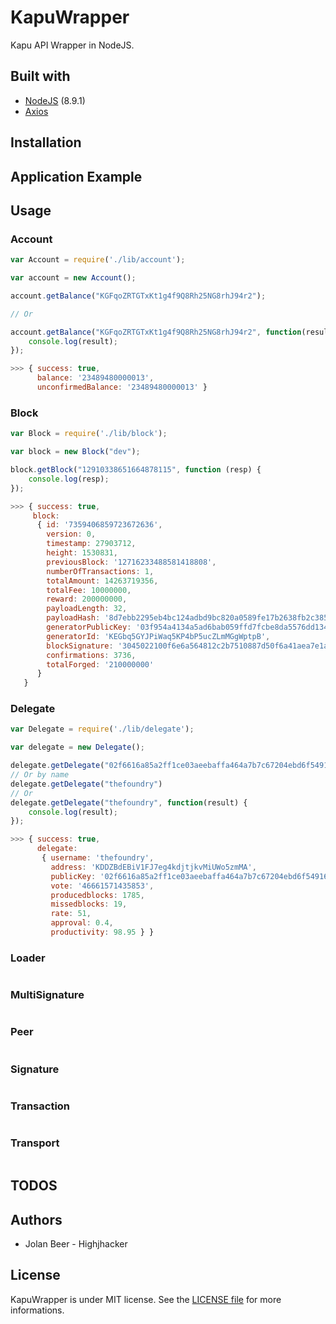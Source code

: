 # KapuWrapper

Kapu API Wrapper in NodeJS.

## Built with
- [NodeJS](https://nodejs.org/en/) (8.9.1)
- [Axios](https://github.com/axios/axios)

## Installation


## Application Example


## Usage

### Account

```js
var Account = require('./lib/account');

var account = new Account();

account.getBalance("KGFqoZRTGTxKt1g4f9Q8Rh25NG8rhJ94r2");

// Or

account.getBalance("KGFqoZRTGTxKt1g4f9Q8Rh25NG8rhJ94r2", function(result) {
    console.log(result);
});

>>> { success: true,
      balance: '23489480000013',
      unconfirmedBalance: '23489480000013' }
```

### Block

```js
var Block = require('./lib/block');

var block = new Block("dev");

block.getBlock("12910338651664878115", function (resp) {
    console.log(resp);
});

>>> { success: true,
     block:
      { id: '7359406859723672636',
        version: 0,
        timestamp: 27903712,
        height: 1530831,
        previousBlock: '12716233488581418808',
        numberOfTransactions: 1,
        totalAmount: 14263719356,
        totalFee: 10000000,
        reward: 200000000,
        payloadLength: 32,
        payloadHash: '8d7ebb2295eb4bc124adbd9bc820a0589fe17b2638fb2c385063b3c8550985cd',
        generatorPublicKey: '03f954a4134a5ad6bab059ffd7fcbe8da5576dd13404628bae2dcc53d955912f87',
        generatorId: 'KEGbq5GYJPiWaq5KP4bP5ucZLmMGgWptpB',
        blockSignature: '3045022100f6e6a564812c2b7510887d50f6a41aea7e1a0ab71aa1ab101779774ab24d12f90220796dbbddb2d1c14083d56fbc85133ef23153b3d465ecd4e62542da6e55c93e64',
        confirmations: 3736,
        totalForged: '210000000'
      }
   }
```

### Delegate

```js
var Delegate = require('./lib/delegate');

var delegate = new Delegate();

delegate.getDelegate("02f6616a85a2ff1ce03aeebaffa464a7b7c67204ebd6f549168c5d3af290f4c821");
// Or by name
delegate.getDelegate("thefoundry")
// Or
delegate.getDelegate("thefoundry", function(result) {
    console.log(result);
});

>>> { success: true,
      delegate:
       { username: 'thefoundry',
         address: 'KDDZBdEBiV1FJ7eg4kdjtjkvMiUWo5zmMA',
         publicKey: '02f6616a85a2ff1ce03aeebaffa464a7b7c67204ebd6f549168c5d3af290f4c821',
         vote: '46661571435853',
         producedblocks: 1785,
         missedblocks: 19,
         rate: 51,
         approval: 0.4,
         productivity: 98.95 } }
```

### Loader

```js

```

### MultiSignature

```js

```

### Peer

```js

```

### Signature

```js

```

### Transaction

```js

```

### Transport

```js

```

## TODOS

## Authors

- Jolan Beer - Highjhacker

## License

KapuWrapper is under MIT license. See the [LICENSE file](https://github.com/Highjhacker/kapuwrapper/blob/master/LICENSE) for more informations.

